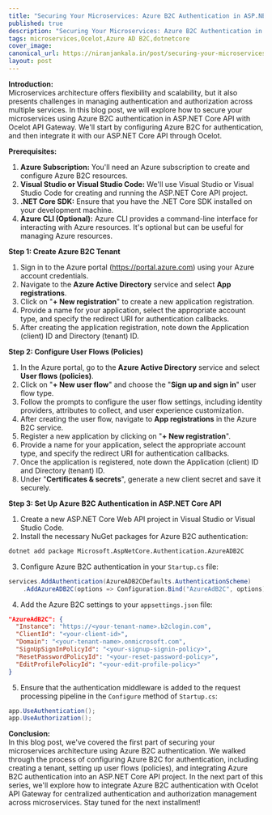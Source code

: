 ```yaml
---
title: "Securing Your Microservices: Azure B2C Authentication in ASP.NET Core API with Ocelot API Gateway"
published: true
description: "Securing Your Microservices: Azure B2C Authentication in ASP.NET Core API with Ocelot API Gateway"
tags: microservices,Ocelot,Azure AD B2C,dotnetcore
cover_image: 
canonical_url: https://niranjankala.in/post/securing-your-microservices-azure-b2c-authentication-in-asp-net-core-api-with-ocelot-api-gateway
layout: post
---
```


**Introduction:**   
Microservices architecture offers flexibility and scalability, but it also presents challenges in managing authentication and authorization across multiple services. In this blog post, we will explore how to secure your microservices using Azure B2C authentication in ASP.NET Core API with Ocelot API Gateway. We'll start by configuring Azure B2C for authentication, and then integrate it with our ASP.NET Core API through Ocelot.

**Prerequisites:**   
1. **Azure Subscription:** You'll need an Azure subscription to create and configure Azure B2C resources.
2. **Visual Studio or Visual Studio Code:** We'll use Visual Studio or Visual Studio Code for creating and running the ASP.NET Core API project.
3. **.NET Core SDK:** Ensure that you have the .NET Core SDK installed on your development machine.
4. **Azure CLI (Optional):** Azure CLI provides a command-line interface for interacting with Azure resources. It's optional but can be useful for managing Azure resources.

**Step 1: Create Azure B2C Tenant**   
1. Sign in to the Azure portal (https://portal.azure.com) using your Azure account credentials.
2. Navigate to the **Azure Active Directory** service and select **App registrations**.
3. Click on "**+ New registration**" to create a new application registration.
4. Provide a name for your application, select the appropriate account type, and specify the redirect URI for authentication callbacks.
5. After creating the application registration, note down the Application (client) ID and Directory (tenant) ID.

**Step 2: Configure User Flows (Policies)**
1. In the Azure portal, go to the **Azure Active Directory** service and select **User flows (policies)**.
2. Click on "**+ New user flow**" and choose the "**Sign up and sign in**" user flow type.
3. Follow the prompts to configure the user flow settings, including identity providers, attributes to collect, and user experience customization.
4. After creating the user flow, navigate to **App registrations** in the Azure B2C service.
5. Register a new application by clicking on "**+ New registration**".
6. Provide a name for your application, select the appropriate account type, and specify the redirect URI for authentication callbacks.
7. Once the application is registered, note down the Application (client) ID and Directory (tenant) ID.
8. Under "**Certificates & secrets**", generate a new client secret and save it securely.

**Step 3: Set Up Azure B2C Authentication in ASP.NET Core API**
1. Create a new ASP.NET Core Web API project in Visual Studio or Visual Studio Code.
2. Install the necessary NuGet packages for Azure B2C authentication:

```bash
dotnet add package Microsoft.AspNetCore.Authentication.AzureADB2C
```

3. Configure Azure B2C authentication in your `Startup.cs` file:

```csharp
services.AddAuthentication(AzureADB2CDefaults.AuthenticationScheme)
    .AddAzureADB2C(options => Configuration.Bind("AzureAdB2C", options));
```

4. Add the Azure B2C settings to your `appsettings.json` file:

```json
"AzureAdB2C": {
  "Instance": "https://<your-tenant-name>.b2clogin.com",
  "ClientId": "<your-client-id>",
  "Domain": "<your-tenant-name>.onmicrosoft.com",
  "SignUpSignInPolicyId": "<your-signup-signin-policy>",
  "ResetPasswordPolicyId": "<your-reset-password-policy>",
  "EditProfilePolicyId": "<your-edit-profile-policy>"
}
```

5. Ensure that the authentication middleware is added to the request processing pipeline in the `Configure` method of `Startup.cs`:

```csharp
app.UseAuthentication();
app.UseAuthorization();
```

**Conclusion:**    
In this blog post, we've covered the first part of securing your microservices architecture using Azure B2C authentication. We walked through the process of configuring Azure B2C for authentication, including creating a tenant, setting up user flows (policies), and integrating Azure B2C authentication into an ASP.NET Core API project. In the next part of this series, we'll explore how to integrate Azure B2C authentication with Ocelot API Gateway for centralized authentication and authorization management across microservices. Stay tuned for the next installment!